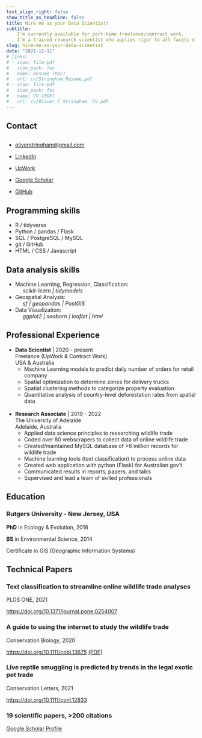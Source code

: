 ```yaml
---
text_align_right: false
show_title_as_headline: false
title: Hire me as your Data Scientist!
subtitle: 
    I'm currently available for part-time freelance/contract work.
    I'm a trained research scientist who applies rigor to all facets of data science. I have 6+ years doing data science work in various capacities, including at the non-profit, government, and academic level. I have many applied skills including machine learning, geospatial analysis, natural language processing, as well as general data acquisition (i.e. web scraping), cleaning, and analysis. I use a variety of coding environments including R, python, and SQL. I have 20 scientific publications with around 300 citations.
slug: hire-me-as-your-data-scientist
date: "2021-12-11"
# links:
# - icon: file-pdf
#   icon_pack: fas
#   name: Resume (PDF)
#   url: cv/Stringham_Resume.pdf
# - icon: file-pdf
#   icon_pack: fas
#   name: CV (PDF)
#   url: cv/Oliver_C_Stringham__CV.pdf
---
```

<div id="contact" class="section level2">

<h2><i class='fa fa-user'></i> Contact</h2>
<h2></h2>
<!-- <hr style="height:1px;border-width:0;color:gray;background-color:gray"> -->
<ul>
<li><p><i class="fa fa-envelope"></i> <a target="_blank" href="mailto:oliverstringham@gmail.com" class="email">oliverstringham@gmail.com</a></p></li>
<li><p><i class="fab fa-linkedin-in"></i> <a target="_blank" href="https://www.linkedin.com/in/oliver-c-stringham/" class="linkedin">LinkedIn</a></p></li>
<li><p><span class="iconify" data-icon="simple-icons:upwork"></span>
<a target="_blank" href="https://www.upwork.com/freelancers/~01a8aca4a8c8b4d38a" class="upwork">UpWork</a></p></li>
<li><p><i class="ai ai-google-scholar-square ai-1x"></i>
<a target="_blank" href="https://scholar.google.com/citations?user=3ZhZiQgAAAAJ&amp;hl=en" class="google-scholar">Google Scholar</a></p></li>
<li><p><i class="fab fa-github"></i>
<a target="_blank" href="https://github.com/ocstringham" class="github">GitHub</a></p></li>
</ul>


<!-- Skills -->
</div>
<div id="skills" class="section level2">
<h2><i class="fa fa-code"></i> Programming skills</h2>
<ul>
<li>R / tidyverse</li>
<li>Python / pandas / Flask</li>
<li>SQL / PostgreSQL / MySQL</li>
<li>git / GitHub</li>
<li>HTML / CSS / Javascript</li>
</ul>
</div>

<div id="skills" class="section level2">
    <h2><i class="fas fa-chart-pie"></i> Data analysis skills</h2>
    <ul>
        <li>Machine Learning, Regression, Classification:<br>
        <i style="margin-left: 20px;">scikit-learn | tidymodels</i></li>
        <li>Geospatial Analysis:<br>
        <i style="margin-left: 20px;">sf | geopandas | PostGIS</i></li>
        <li>Data Visualization:<br>
        <i style="margin-left: 20px;">ggplot2 | seaborn | leaflet | html</i></li>
    </ul>
</div>

<div id="skills" class="section level2">
    <h2><i class="fas fa-suitcase"></i> Professional Experience</h2>
    <ul>
        <li><b>Data Scientist</b> | 2020 - present<br>
        Freelance (UpWork & Contract Work)<br>
        USA & Australia<br>
            <ul>
                <li>Machine Learning models to predict daily number of orders for retail company</li>
                <li>Spatial optimization to determine zones for delivery trucks</li>
                <li>Spatial clustering methods to categorize property evaluation</li>
                <li>Quantitative analysis of country-level deforestation rates from spatial data</li>
            </ul>
        </li>
        <br>
        <li><b>Research Associate</b> | 2019 - 2022<br>
        The University of Adelaide<br>
        Adelaide, Australia<br>
        <ul>
            <li>Applied data science principles to researching wildlife trade</li>
            <li>Coded over 80 webscrapers to collect data of online wildlife trade</li>
            <li>Created/maintained MySQL database of >6 million records for wildlife trade</li>
            <li>Machine learning tools (text classification) to process online data</li>
            <li>Created web application with python (Flask) for Australian gov’t</li>
            <li>Communicated results in reports, papers, and talks</li>
            <li>Supervised and lead a team of skilled professionals</li>
        </ul>
    </ul>
</div>


<div id="education" class="section level2" data-concise="true">
<h2><i class="fa fa-graduation-cap"></i> Education</h2>
<div id="rutgers-university" class="section level3">
<h3>Rutgers University - New Jersey, USA</h3>
<p><b>PhD</b> in Ecology &amp; Evolution, 2018</p>
<p><b>BS</b> in Environmental Science, 2014</p>
<!-- BS in Ecology, Evolution, & Natural Resources <br> -->
<p>Certificate in GIS (Geographic Information Systems)  <i class="fa fa-globe-americas"></i></p>



<div id="technical-papers" class="section level2" data-icon="newspaper">
<h2><i class="fa fa-newspaper"></i> Technical Papers</h2>
<div id="text-classification-to-streamline-online-wildlife-trade-analyses" class="section level3">
<h3>Text classification to streamline online wildlife trade analyses</h3>
<p>PLOS ONE, 2021</p>
<p><a target="_blank" href="https://doi.org/10.1371/journal.pone.0254007" class="uri">https://doi.org/10.1371/journal.pone.0254007</a></p>
</div>
<div id="a-guide-to-using-the-internet-to-study-the-wildlife-trade" class="section level3">
<h3>A guide to using the internet to study the wildlife trade</h3>
<p>Conservation Biology, 2020</p>
<p><a target="_blank" href="https://doi.org/10.1111/cobi.13675" class="uri">https://doi.org/10.1111/cobi.13675</a> <a href="https://www.researchgate.net/profile/Oliver-Stringham-2/publication/347366161_A_guide_to_using_the_Internet_to_monitor_and_quantify_the_wildlife_trade/links/6046912e299bf1e07865fd6a/A-guide-to-using-the-Internet-to-monitor-and-quantify-the-wildlife-trade.pdf">(PDF)</a></p>
</div>
<div id="" class="section level3">
<h3>Live reptile smuggling is predicted by trends in the legal exotic pet trade</h3>
<p>Conservation Letters, 2021</p>
<p><a target="_blank" href="https://doi.org/10.1111/conl.12833" class="uri">https://doi.org/10.1111/conl.12833</a></p>
</div>
<div id="scientific-papers-200-citations" class="section level3">
<h3>19 scientific papers, &gt;200 citations</h3>
<p><a target="_blank" href="https://scholar.google.com/citations?user=3ZhZiQgAAAAJ&amp;hl=en">Google Scholar Profile</a></p>



<script src="https://code.iconify.design/2/2.1.2/iconify.min.js"></script>